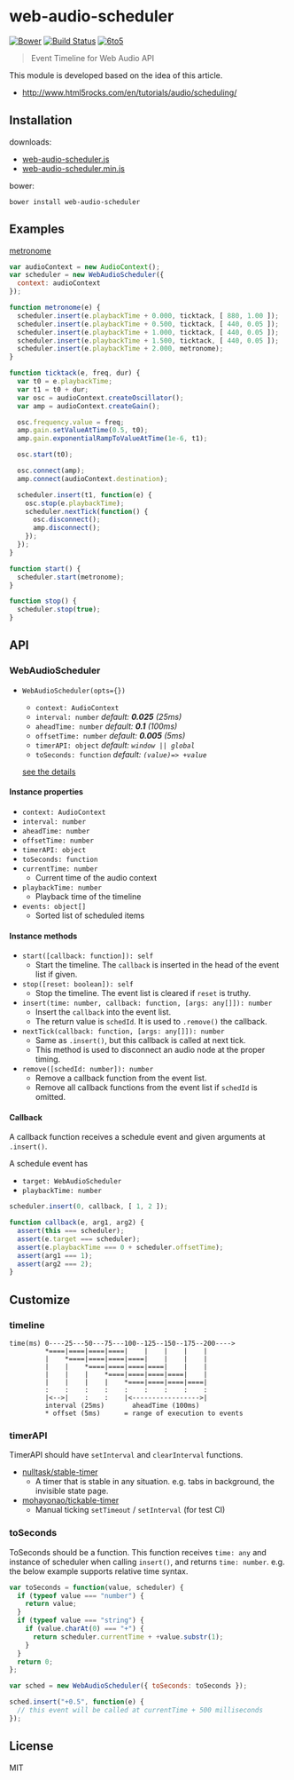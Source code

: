 # web-audio-scheduler
[![Bower](https://img.shields.io/bower/v/web-audio-scheduler.svg?style=flat)](https://github.com/mohayonao/web-audio-scheduler)
[![Build Status](http://img.shields.io/travis/mohayonao/web-audio-scheduler.svg?style=flat)](https://travis-ci.org/mohayonao/web-audio-scheduler)
[![6to5](http://img.shields.io/badge/module-6to5-yellow.svg?style=flat)](https://6to5.org/)

> Event Timeline for Web Audio API

This module is developed based on the idea of this article.

 - http://www.html5rocks.com/en/tutorials/audio/scheduling/

## Installation

downloads:

- [web-audio-scheduler.js](https://raw.githubusercontent.com/mohayonao/web-audio-scheduler/master/build/web-audio-scheduler.js)
- [web-audio-scheduler.min.js](https://raw.githubusercontent.com/mohayonao/web-audio-scheduler/master/build/web-audio-scheduler.min.js)

bower:

```
bower install web-audio-scheduler
```

## Examples

[metronome](http://mohayonao.github.io/web-audio-scheduler/)

```javascript
var audioContext = new AudioContext();
var scheduler = new WebAudioScheduler({
  context: audioContext
});

function metronome(e) {
  scheduler.insert(e.playbackTime + 0.000, ticktack, [ 880, 1.00 ]);
  scheduler.insert(e.playbackTime + 0.500, ticktack, [ 440, 0.05 ]);
  scheduler.insert(e.playbackTime + 1.000, ticktack, [ 440, 0.05 ]);
  scheduler.insert(e.playbackTime + 1.500, ticktack, [ 440, 0.05 ]);
  scheduler.insert(e.playbackTime + 2.000, metronome);
}

function ticktack(e, freq, dur) {
  var t0 = e.playbackTime;
  var t1 = t0 + dur;
  var osc = audioContext.createOscillator();
  var amp = audioContext.createGain();

  osc.frequency.value = freq;
  amp.gain.setValueAtTime(0.5, t0);
  amp.gain.exponentialRampToValueAtTime(1e-6, t1);

  osc.start(t0);

  osc.connect(amp);
  amp.connect(audioContext.destination);

  scheduler.insert(t1, function(e) {
    osc.stop(e.playbackTime);
    scheduler.nextTick(function() {
      osc.disconnect();
      amp.disconnect();
    });
  });
}

function start() {
  scheduler.start(metronome);
}

function stop() {
  scheduler.stop(true);
}
```

## API
### WebAudioScheduler
- `WebAudioScheduler(opts={})`
  - `context: AudioContext`
  - `interval: number` _default: **0.025** (25ms)_
  - `aheadTime: number` _default: **0.1** (100ms)_
  - `offsetTime: number` _default: **0.005** (5ms)_
  - `timerAPI: object` _default: `window || global`_
  - `toSeconds: function` _default: `(value)=> +value`_

  [see the details](#customize)

#### Instance properties
- `context: AudioContext`
- `interval: number`
- `aheadTime: number`
- `offsetTime: number`
- `timerAPI: object`
- `toSeconds: function`
- `currentTime: number`
  - Current time of the audio context
- `playbackTime: number`
  - Playback time of the timeline
- `events: object[]`
  - Sorted list of scheduled items

#### Instance methods
- `start([callback: function]): self`
  - Start the timeline. The `callback` is inserted in the head of the event list if given.
- `stop([reset: boolean]): self`
  - Stop the timeline. The event list is cleared if `reset` is truthy.
- `insert(time: number, callback: function, [args: any[]]): number`
  - Insert the `callback` into the event list.
  - The return value is `schedId`. It is used to `.remove()` the callback.
- `nextTick(callback: function, [args: any[]]): number`
  - Same as `.insert()`, but this callback is called at next tick.
  - This method is used to disconnect an audio node at the proper timing.
- `remove([schedId: number]): number`
  - Remove a callback function from the event list.
  - Remove all callback functions from the event list if `schedId` is omitted.

#### Callback
A callback function receives a schedule event and given arguments at `.insert()`.

A schedule event has
  - `target: WebAudioScheduler`
  - `playbackTime: number`

```javascript
scheduler.insert(0, callback, [ 1, 2 ]);

function callback(e, arg1, arg2) {
  assert(this === scheduler);
  assert(e.target === scheduler);
  assert(e.playbackTime === 0 + scheduler.offsetTime);
  assert(arg1 === 1);
  assert(arg2 === 2);
}
```

## Customize

### timeline

```
time(ms) 0----25---50---75---100--125--150--175--200---->
         *====|====|====|====|    |    |    |    |
         |    *====|====|====|====|    |    |    |
         |    |    *====|====|====|====|    |    |
         |    |    |    *====|====|====|====|    |
         |    |    |    |    *====|====|====|====|
         :    :    :    :    :    :    :    :    :
         |<-->|    :    :    |<----------------->|
         interval (25ms)       aheadTime (100ms)
         * offset (5ms)      = range of execution to events
```

### timerAPI

TimerAPI should have `setInterval` and `clearInterval` functions.

- [nulltask/stable-timer](https://github.com/nulltask/stable-timer)
  - A timer that is stable in any situation. e.g. tabs in background, the invisible state page.
- [mohayonao/tickable-timer](https://github.com/mohayonao/tickable-timer)
  - Manual ticking `setTimeout` / `setInterval` (for test CI)

### toSeconds

ToSeconds should be a function. This function receives `time: any` and instance of scheduler when calling `insert()`, and returns `time: number`. e.g. the below example supports relative time syntax.

```javascript
var toSeconds = function(value, scheduler) {
  if (typeof value === "number") {
    return value;
  }
  if (typeof value === "string") {
    if (value.charAt(0) === "+") {
      return scheduler.currentTime + +value.substr(1);
    }
  }
  return 0;
};

var sched = new WebAudioScheduler({ toSeconds: toSeconds });

sched.insert("+0.5", function(e) {
  // this event will be called at currentTime + 500 milliseconds
});
```

## License

MIT
